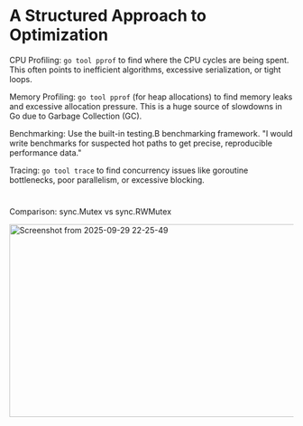 # A Structured Approach to Optimization

CPU Profiling: `go tool pprof` to find where the CPU cycles are being spent. This often points to inefficient algorithms, excessive serialization, or tight loops.

Memory Profiling: `go tool pprof` (for heap allocations) to find memory leaks and excessive allocation pressure. This is a huge source of slowdowns in Go due to Garbage Collection (GC).

Benchmarking: Use the built-in testing.B benchmarking framework. "I would write benchmarks for suspected hot paths to get precise, reproducible performance data."

Tracing: `go tool trace` to find concurrency issues like goroutine bottlenecks, poor parallelism, or excessive blocking.

# 

Comparison: sync.Mutex vs sync.RWMutex

<img width="505" height="341" alt="Screenshot from 2025-09-29 22-25-49" src="https://github.com/user-attachments/assets/a7085e37-e0d9-4864-87d8-80bfd24f051a" />

